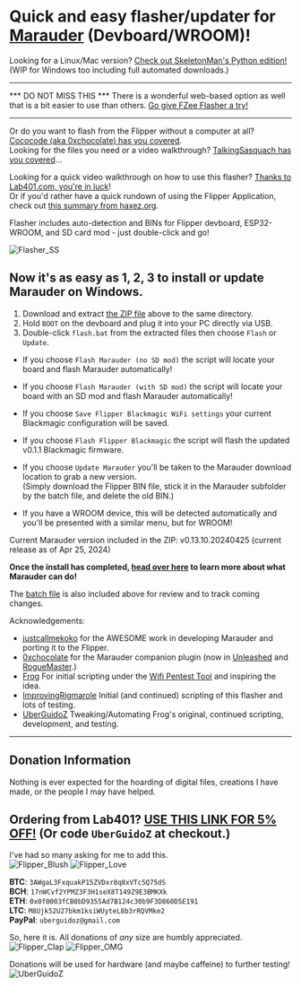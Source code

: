 # Quick and easy flasher/updater for [Marauder](https://github.com/justcallmekoko/ESP32Marauder) (Devboard/WROOM)!

Looking for a Linux/Mac version? [Check out SkeletonMan's Python edition!](https://github.com/SkeletonMan03/FZEasyMarauderFlash) (WIP for Windows too including full automated downloads.)

*******************************************************************************************************************************************************************
*** DO NOT MISS THIS *** There is a wonderful web-based option as well that is a bit easier to use than others. [Go give FZee Flasher a try!](https://fzeeflasher.com/)<br>
*******************************************************************************************************************************************************************

Or do you want to flash from the Flipper without a computer at all? [Cococode (aka 0xchocolate) has you covered](https://github.com/0xchocolate/flipperzero-esp-flasher).<br>
Looking for the files you need or a video walkthrough? [TalkingSasquach has you covered](https://github.com/UberGuidoZ/Flipper/blob/main/Wifi_DevBoard/ReadMe.md#esp32-flasher-from-flipper)...

Looking for a quick video walkthrough on how to use this flasher? [Thanks to Lab401.com, you're in luck](https://www.youtube.com/watch?v=um_acrDaBK4)!<br>
Or if you'd rather have a quick rundown of using the Flipper Application, check out [this summary from haxez.org](https://haxez.org/2022/11/marauding-wi-fi-networks-with-the-flipper-zero/).

Flasher includes auto-detection and BINs for Flipper devboard, ESP32-WROOM, and SD card mod - just double-click and go!

![Flasher_SS](https://github.com/UberGuidoZ/Flipper/assets/57457139/70a7c301-07c8-46e2-9fc9-4e2b7e2ab6b6)

## Now it's as easy as 1, 2, 3 to install or update Marauder on Windows.

1. Download and extract [the ZIP file](https://github.com/UberGuidoZ/Flipper/raw/main/Wifi_DevBoard/FZ_Marauder_Flasher/FZ_Marauder_v2.7.zip) above to the same directory.<br>
2. Hold `BOOT` on the devboard and plug it into your PC directly via USB.<br>
3. Double-click `flash.bat` from the extracted files then choose `Flash` or `Update`.

* If you choose `Flash Marauder (no SD mod)` the script will locate your board and flash Marauder automatically!<br>
* If you choose `Flash Marauder (with SD mod)` the script will locate your board with an SD mod and flash Marauder automatically!<br>
* If you choose `Save Flipper Blackmagic WiFi settings` your current Blackmagic configuration will be saved.<br>
* If you choose `Flash Flipper Blackmagic` the script will flash the updated v0.1.1 Blackmagic firmware.
* If you choose `Update Marauder` you'll be taken to the Marauder download location to grab a new version.<br>
(Simply download the Flipper BIN file, stick it in the Marauder subfolder by the batch file, and delete the old BIN.)<br>

* If you have a WROOM device, this will be detected automatically and you'll be presented with a similar menu, but for WROOM!

Current Marauder version included in the ZIP: v0.13.10.20240425 (current release as of Apr 25, 2024)

**Once the install has completed, [head over here](https://github.com/UberGuidoZ/Flipper/tree/main/Wifi_DevBoard#marauder-install-information) to learn more about what Marauder can do!**

The [batch file](https://github.com/UberGuidoZ/Flipper/blob/main/Wifi_DevBoard/FZ_Marauder_Flasher/Flash-v2.7.bat) is also included above for review and to track coming changes.

Acknowledgements:<br>
* [justcallmekoko](https://github.com/justcallmekoko/ESP32Marauder) for the AWESOME work in developing Marauder and porting it to the Flipper.
* [0xchocolate](https://github.com/0xchocolate) for the Marauder companion plugin (now in [Unleashed](https://github.com/Eng1n33r/flipperzero-firmware) and [RogueMaster](https://github.com/RogueMaster/flipperzero-firmware-wPlugins).)
* [Frog](https://github.com/FroggMaster) For initial scripting under the [Wifi Pentest Tool](https://github.com/FroggMaster/ESP32-Wi-Fi-Penetration-Tool) and inspiring the idea.<br>
* [ImprovingRigmarole](https://github.com/Improving-Rigmarole) Initial (and continued) scripting of this flasher and lots of  testing.<br>
* [UberGuidoZ](https://github.com/UberGuidoZ) Tweaking/Automating Frog's original, continued scripting, development, and testing.

-----

## Donation Information

Nothing is ever expected for the hoarding of digital files, creations I have made, or the people I may have helped.

## Ordering from Lab401? [USE THIS LINK FOR 5% OFF!](https://lab401.com/r?id=vsmgoc) (Or code `UberGuidoZ` at checkout.)

I've had so many asking for me to add this.<br>
![Flipper_Blush](https://user-images.githubusercontent.com/57457139/183561666-4424a3cc-679b-4016-a368-24f7e7ad0a88.jpg) ![Flipper_Love](https://user-images.githubusercontent.com/57457139/183561692-381d37bd-264f-4c88-8877-e58d60d9be6e.jpg)

**BTC**: `3AWgaL3FxquakP15ZVDxr8q8xVTc5Q75dS`<br>
**BCH**: `17nWCvf2YPMZ3F3H1seX8T149Z9E3BMKXk`<br>
**ETH**: `0x0f0003fCB0bD9355Ad7B124c30b9F3D860D5E191`<br>
**LTC**: `M8Ujk52U27bkm1ksiWUyteL8b3rRQVMke2`<br>
**PayPal**: `uberguidoz@gmail.com`

So, here it is. All donations of *any* size are humbly appreciated.<br>
![Flipper_Clap](https://user-images.githubusercontent.com/57457139/183561789-2e853ede-8ef7-41e8-a67c-716225177e5d.jpg) ![Flipper_OMG](https://user-images.githubusercontent.com/57457139/183561787-e21bdc1e-b316-4e67-b327-5129503d0313.jpg)

Donations will be used for hardware (and maybe caffeine) to further testing!<br>
![UberGuidoZ](https://cdn.discordapp.com/emojis/1000632669622767686.gif)
